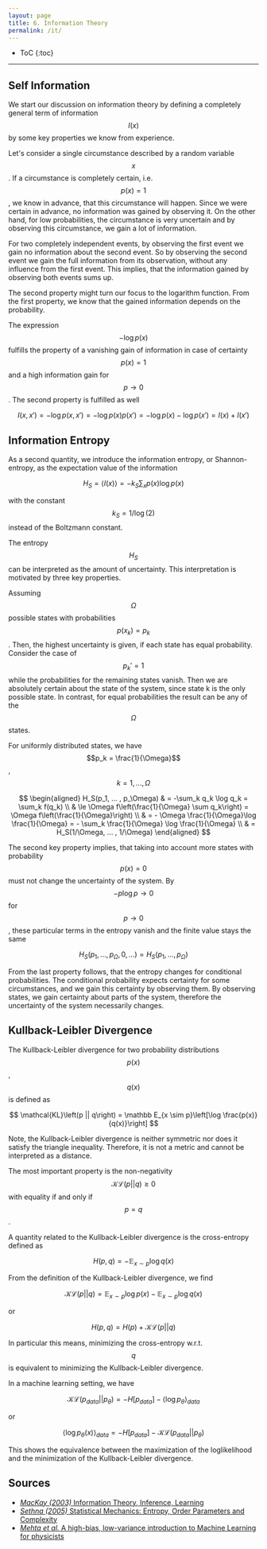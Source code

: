 ```yaml
---
layout: page
title: 6. Information Theory
permalink: /it/
---
```

* ToC
{:toc}

---

## Self Information
We start our discussion on information theory by defining a completely general term of information $$I(x)$$ by some key properties we know from experience.

Let's consider a single circumstance described by a random variable $$x$$. If a circumstance is completely certain, i.e. $$p(x)=1$$, we know in advance, that this circumstance will happen. Since we were certain in advance, no information was gained by observing it. On the other hand, for low probabilities, the circumstance is very uncertain and by observing this circumstance, we gain a lot of information.

For two completely independent events, by observing the first event we gain no information about the second event. So by observing the second event we gain the full information from its observation, without any influence from the first event. This implies, that the information gained by observing both events sums up.

The second property might turn our focus to the logarithm function. From the first property, we know that the gained information depends on the probability.

The expression $$-\log p(x)$$ fulfills the property of a vanishing gain of information in case of certainty $$p(x)=1$$ and a high information gain for $$p \to 0$$. The second property is fulfilled as well

$$
    I(x, x') = - \log p(x, x') = - \log p(x)p(x') = -\log p(x) - \log p(x') = I(x) + I(x')
$$

## Information Entropy

As a second quantity, we introduce the information entropy, or Shannon-entropy, as the expectation value of the information

$$
    H_S = \langle I(x) \rangle = - k_S \sum_x p(x) \log p(x)
$$

with the constant $$k_S = 1/\log(2)$$ instead of the Boltzmann constant.

The entropy $$H_S$$ can be interpreted as the amount of uncertainty. This interpretation is motivated by three key properties.

Assuming $$\Omega$$ possible states with probabilities $$p(x_k) = p_k$$. Then, the highest uncertainty is given, if each state has equal probability. Consider the case of $$p_k' = 1$$ while the probabilities for the remaining states vanish. Then we are absolutely certain about the state of the system, since state k is the only possible state. In contrast, for equal probabilities the result can be any of the $$\Omega$$ states.

For uniformly distributed states, we have $$p_k = \frac{1}{\Omega}$$, $$k=1, ..., \Omega$$

$$
\begin{aligned}
    H_S(p_1, ... , p_\Omega) & = -\sum_k q_k \log q_k = \sum_k f(q_k) \\ & \le \Omega f\left(\frac{1}{\Omega} \sum q_k\right) = \Omega f\left(\frac{1}{\Omega}\right) \\ & = - \Omega \frac{1}{\Omega}\log \frac{1}{\Omega} = - \sum_k \frac{1}{\Omega} \log \frac{1}{\Omega} \\ & = H_S(1/\Omega, ... , 1/\Omega)
\end{aligned}
$$

The second key property implies, that taking into account more states with probability $$p(x)=0$$ must not change the uncertainty of the system. By $$-p \log p \to 0$$ for $$p \to 0$$, these particular terms in the entropy vanish and the finite value stays the same

$$
    H_S(p_1, ..., p_\Omega, 0, ...) = H_S(p_1, ..., p_\Omega)
$$

From the last property follows, that the entropy changes for conditional probabilities. The conditional probability expects certainty for some circumstances, and we gain this certainty by observing them. By observing states, we gain certainty about parts of the system, therefore the uncertainty of the system necessarily changes.

<!---
Starting with a joint distribution p(A,B), it can be shown, that the 

We start from the joint distribution p(A, B) with

$$
    p(A_j, B_k) = r_{jk}
$$

and

$$
    p(B_l) = q_l
$$

Then, using Bayes' theorem the conditional probability is given by

$$
    p(A_k|B_l) = c_{kl} = \frac{r_{kl}}{q_l}
$$

with

$$
    \sum_k p(A_k|B_l) = \sum_k c_{kl} = 1
$$

Before the measurement of $$B$$, the uncertainty of the system is described by $$H_p(A)$$ and $$H_p(B)$$. The joint probability then is given by

$$
    H(AB) = p(r_{11}, ... , r_{\Omega M}) = p(c_{11} q_1, ... , c_{\Omega M}q_M)
$$

Measuring $$B$$ decreases the uncertainty by $$H_p(B)$$ and we have

$$
    p(A|B) = p(c_{1l}, . . . , c_{Ωl})
$$
--->

## Kullback-Leibler Divergence

The Kullback-Leibler divergence for two probability distributions $$p(x)$$, $$q(x)$$ is defined as

$$
    \mathcal{KL}\left(p || q\right) = \mathbb E_{x \sim p}\left[\log \frac{p(x)}{q(x)}\right]
$$

Note, the Kullback-Leibler divergence is neither symmetric nor does it satisfy the triangle inequality. Therefore, it is not a metric and cannot be interpreted as a distance.

The most important property is the non-negativity
$$
    \mathcal{KL}\left(p || q\right) \geq 0
$$
with equality if and only if $$p=q$$.

A quantity related to the Kullback-Leibler divergence is the cross-entropy defined as

$$
    H(p,q) = -\mathbb E_{x \sim p}\log q(x)
$$

From the definition of the Kullback-Leibler divergence, we find

$$
    \mathcal{KL}\left(p || q\right) = \mathbb E_{x \sim p}\log p(x) - \mathbb E_{x \sim p}\log q(x)
$$

or

$$
    H(p,q) = H(p) + \mathcal{KL}\left(p || q\right)
$$

In particular this means, minimizing the cross-entropy w.r.t. $$q$$ is equivalent to minimizing the Kullback-Leibler divergence.

In a machine learning setting, we have

$$
    \mathcal{KL}\left(p_{data} || p_\theta\right) = -H[p_{data}] - \langle \log p_\theta\rangle_{data}
$$

or

$$
    \langle \log p_\theta(x)\rangle_{data} = - H[p_{data}] - \mathcal{KL}\left(p_{data} || p_\theta\right)
$$

This shows the equivalence between the maximization of the loglikelihood and the minimization of the Kullback-Leibler divergence.

## Sources

+ [*MacKay (2003)* Information Theory, Inference, Learning](http://www.inference.org.uk/mackay/itprnn/book.html)
+ [*Sethna (2005)* Statistical Mechanics: Entropy, Order Parameters and Complexity](http://sethna.lassp.cornell.edu/statistical_mechanics_entropy_order_parameters_and_complexity)
+ [*Mehta et al.* A high-bias, low-variance introduction to Machine Learning for physicists ](https://www.sciencedirect.com/science/article/pii/S0370157319300766)